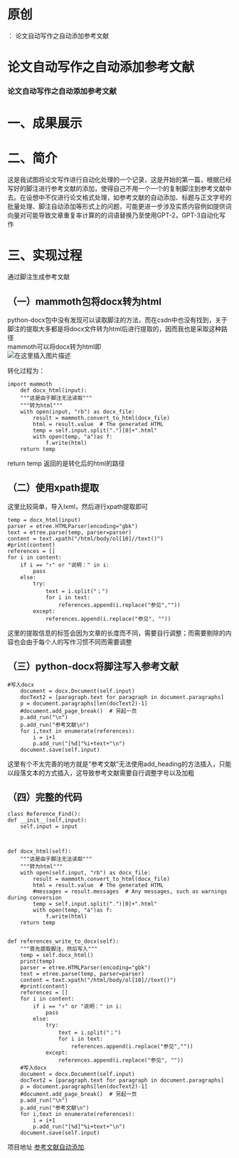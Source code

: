 # 原创

： 论文自动写作之自动添加参考文献

# 论文自动写作之自动添加参考文献

### 论文自动写作之自动添加参考文献

# 一、成果展示

# 二、简介

这是我试图将论文写作进行自动化处理的一个记录，这是开始的第一篇，根据已经写好的脚注进行参考文献的添加，使得自己不用一个一个的复制脚注到参考文献中去。在设想中不仅进行论文格式处理，如参考文献的自动添加、标题与正文字号的批量处理、脚注自动添加等形式上的问题，可能更进一步涉及实质内容例如提供词向量对可能导致文章重复率计算的的词语替换乃至使用GPT-2，GPT-3自动化写作

# 三、实现过程

通过脚注生成参考文献

## （一）mammoth包将docx转为html

python-docx包中没有发现可以读取脚注的方法，而在csdn中也没有找到，关于脚注的提取大多都是将docx文件转为html后进行提取的，因而我也是采取这种路径<br/>
mammoth可以将docx转为html即<br/> <img alt="在这里插入图片描述" src="https://img-blog.csdnimg.cn/20200817163113188.png#pic_center"/>

转化过程为：

```
import mammoth
    def docx_html(input):
    """这是由于脚注无法读取"""
    """转为html"""
    with open(input, "rb") as docx_file:
        result = mammoth.convert_to_html(docx_file)
        html = result.value  # The generated HTML
        temp = self.input.split(".")[0]+".html"
        with open(temp, "a")as f:
            f.write(html)
    return temp

```

return temp 返回的是转化后的html的路径

## （二）使用xpath提取

这里比较简单，导入lxml，然后进行xpath提取即可

```
temp = docx_html(input)
parser = etree.HTMLParser(encoding="gbk")
text = etree.parse(temp, parser=parser)
content = text.xpath("/html/body/ol[10]//text()")
#print(content)
references = []
for i in content:
	if i == "↑" or "说明：" in i:
    	pass
    else:
        try:
        	text = i.split("；")
            for i in text:
            	references.append(i.replace("参见",""))
        except:
            references.append(i.replace("参见", ""))

```

这里的提取信息的标签会因为文章的长度而不同，需要自行调整；而需要剔除的内容也会由于每个人的写作习惯不同而需要调整

## （三）python-docx将脚注写入参考文献

```
#写入docx
    document = docx.Document(self.input)
    docText2 = [paragraph.text for paragraph in document.paragraphs]
    p = document.paragraphs[len(docText2)-1]
    #document.add_page_break()  # 另起一页
    p.add_run("\n")
    p.add_run("参考文献\n")
    for i,text in enumerate(references):
        i = i+1
        p.add_run("[%d]"%i+text+"\n")
    document.save(self.input)

```

这里有个不太完善的地方就是“参考文献”无法使用add_heading的方法插入，只能以段落文本的方式插入，这导致参考文献需要自行调整字号以及加粗

## （四）完整的代码

```
class Reference_Find():
def __init__(self,input):
    self.input = input



def docx_html(self):
    """这是由于脚注无法读取"""
    """转为html"""
    with open(self.input, "rb") as docx_file:
        result = mammoth.convert_to_html(docx_file)
        html = result.value  # The generated HTML
        #messages = result.messages  # Any messages, such as warnings during conversion
        temp = self.input.split(".")[0]+".html"
        with open(temp, "a")as f:
            f.write(html)
    return temp


def references_write_to_docx(self):
    """首先提取脚注，然后写入"""
    temp = self.docx_html()
    print(temp)
    parser = etree.HTMLParser(encoding="gbk")
    text = etree.parse(temp, parser=parser)
    content = text.xpath("/html/body/ol[10]//text()")
    #print(content)
    references = []
    for i in content:
        if i == "↑" or "说明：" in i:
            pass
        else:
            try:
                text = i.split("；")
                for i in text:
                    references.append(i.replace("参见",""))
            except:
                references.append(i.replace("参见", ""))
    #写入docx
    document = docx.Document(self.input)
    docText2 = [paragraph.text for paragraph in document.paragraphs]
    p = document.paragraphs[len(docText2)-1]
    #document.add_page_break()  # 另起一页
    p.add_run("\n")
    p.add_run("参考文献\n")
    for i,text in enumerate(references):
        i = i+1
        p.add_run("[%d]"%i+text+"\n")
    document.save(self.input)

```

项目地址 [参考文献自动添加](https://github.com/reporter-law/automated_writing).
